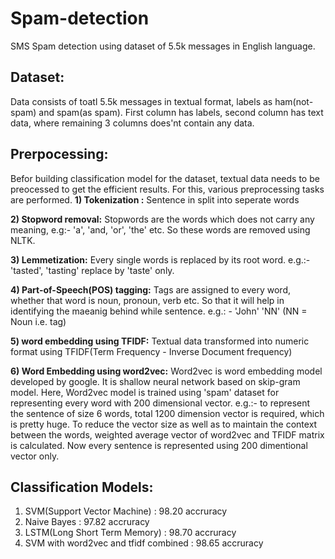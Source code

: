 # Spam-detection

SMS Spam detection using dataset of 5.5k messages in English language.

## Dataset:
Data consists of toatl 5.5k messages in textual format, labels as ham(not-spam) and spam(as spam).
First column has labels, second column has text data, where remaining 3 columns does'nt contain any data.

## Prerpocessing:

Befor building classification model for the dataset, textual data needs to be preocessed to get the efficient results.
For this, various preprocessing tasks are performed.
**1) Tokenization :**  Sentence in split into seperate words

**2) Stopword removal:** Stopwords are the words which does not carry any meaning, e.g:- 'a', 'and, 'or', 'the' etc. 
So these words are removed using NLTK.

**3) Lemmetization:** Every single words is replaced by its root word.
e.g.:- 'tasted', 'tasting' replace by 'taste' only.

**4) Part-of-Speech(POS) tagging:** Tags are assigned to every word, whether that word is noun, pronoun, verb etc. So that it will help in identifying the maeanig behind while sentence.
e.g.: - 'John' 'NN' (NN = Noun i.e. tag)

**5) word embedding using TFIDF:** Textual data transformed into numeric format using TFIDF(Term Frequency - Inverse Document frequency)

**6) Word Embedding using word2vec:** 
Word2vec is word embedding model developed by google. It is shallow neural network based on skip-gram model. 
Here, Word2vec model is trained using 'spam' dataset for representing every word with 200 dimensional vector. 
e.g.:- to represent the sentence of size 6 words, total 1200 dimension vector is required, which is pretty huge.
To reduce the vector size as well as to maintain the context between the words, weighted average vector of word2vec and TFIDF matrix is calculated. 
Now every sentence is represented using 200 dimentional vector only.

## Classification Models:
1) SVM(Support Vector Machine) : 98.20 accruracy
2) Naive Bayes : 97.82 accruracy
3) LSTM(Long Short Term Memory) : 98.70 accruracy
4) SVM with word2vec and tfidf combined : 98.65 accruracy
